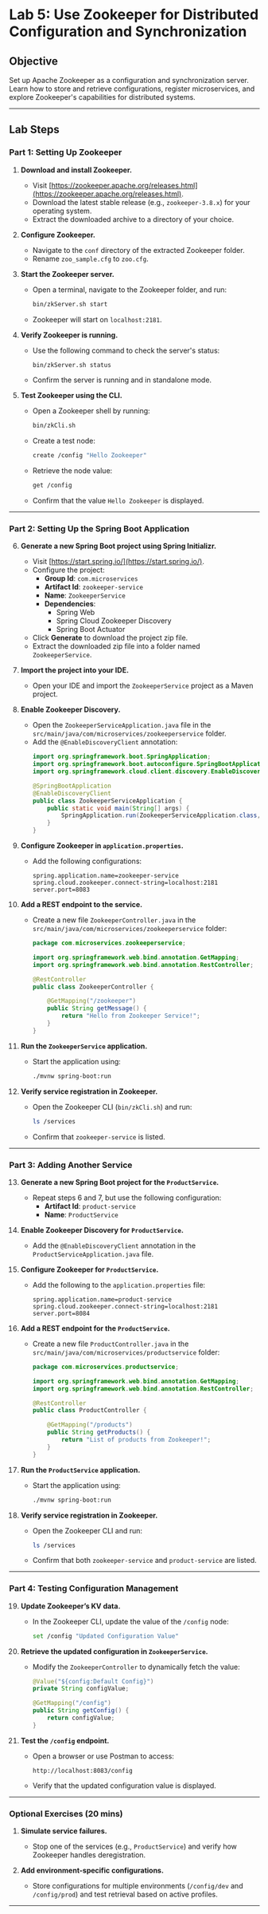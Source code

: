 # **Lab 5: Use Zookeeper for Distributed Configuration and Synchronization**

## **Objective**
Set up Apache Zookeeper as a configuration and synchronization server. Learn how to store and retrieve configurations, register microservices, and explore Zookeeper's capabilities for distributed systems.

---

## **Lab Steps**

### **Part 1: Setting Up Zookeeper**

1. **Download and install Zookeeper.**
   - Visit [https://zookeeper.apache.org/releases.html](https://zookeeper.apache.org/releases.html).
   - Download the latest stable release (e.g., `zookeeper-3.8.x`) for your operating system.
   - Extract the downloaded archive to a directory of your choice.

2. **Configure Zookeeper.**
   - Navigate to the `conf` directory of the extracted Zookeeper folder.
   - Rename `zoo_sample.cfg` to `zoo.cfg`.

3. **Start the Zookeeper server.**
   - Open a terminal, navigate to the Zookeeper folder, and run:
     ```bash
     bin/zkServer.sh start
     ```
   - Zookeeper will start on `localhost:2181`.

4. **Verify Zookeeper is running.**
   - Use the following command to check the server's status:
     ```bash
     bin/zkServer.sh status
     ```
   - Confirm the server is running and in standalone mode.

5. **Test Zookeeper using the CLI.**
   - Open a Zookeeper shell by running:
     ```bash
     bin/zkCli.sh
     ```
   - Create a test node:
     ```bash
     create /config "Hello Zookeeper"
     ```
   - Retrieve the node value:
     ```bash
     get /config
     ```
   - Confirm that the value `Hello Zookeeper` is displayed.

---

### **Part 2: Setting Up the Spring Boot Application**

6. **Generate a new Spring Boot project using Spring Initializr.**
   - Visit [https://start.spring.io/](https://start.spring.io/).
   - Configure the project:
     - **Group Id**: `com.microservices`
     - **Artifact Id**: `zookeeper-service`
     - **Name**: `ZookeeperService`
     - **Dependencies**:
       - Spring Web
       - Spring Cloud Zookeeper Discovery
       - Spring Boot Actuator
   - Click **Generate** to download the project zip file.
   - Extract the downloaded zip file into a folder named `ZookeeperService`.

7. **Import the project into your IDE.**
   - Open your IDE and import the `ZookeeperService` project as a Maven project.

8. **Enable Zookeeper Discovery.**
   - Open the `ZookeeperServiceApplication.java` file in the `src/main/java/com/microservices/zookeeperservice` folder.
   - Add the `@EnableDiscoveryClient` annotation:
     ```java
     import org.springframework.boot.SpringApplication;
     import org.springframework.boot.autoconfigure.SpringBootApplication;
     import org.springframework.cloud.client.discovery.EnableDiscoveryClient;

     @SpringBootApplication
     @EnableDiscoveryClient
     public class ZookeeperServiceApplication {
         public static void main(String[] args) {
             SpringApplication.run(ZookeeperServiceApplication.class, args);
         }
     }
     ```

9. **Configure Zookeeper in `application.properties`.**
   - Add the following configurations:
     ```properties
     spring.application.name=zookeeper-service
     spring.cloud.zookeeper.connect-string=localhost:2181
     server.port=8083
     ```

10. **Add a REST endpoint to the service.**
    - Create a new file `ZookeeperController.java` in the `src/main/java/com/microservices/zookeeperservice` folder:
      ```java
      package com.microservices.zookeeperservice;

      import org.springframework.web.bind.annotation.GetMapping;
      import org.springframework.web.bind.annotation.RestController;

      @RestController
      public class ZookeeperController {

          @GetMapping("/zookeeper")
          public String getMessage() {
              return "Hello from Zookeeper Service!";
          }
      }
      ```

11. **Run the `ZookeeperService` application.**
    - Start the application using:
      ```bash
      ./mvnw spring-boot:run
      ```

12. **Verify service registration in Zookeeper.**
    - Open the Zookeeper CLI (`bin/zkCli.sh`) and run:
      ```bash
      ls /services
      ```
    - Confirm that `zookeeper-service` is listed.

---

### **Part 3: Adding Another Service**

13. **Generate a new Spring Boot project for the `ProductService`.**
    - Repeat steps 6 and 7, but use the following configuration:
      - **Artifact Id**: `product-service`
      - **Name**: `ProductService`

14. **Enable Zookeeper Discovery for `ProductService`.**
    - Add the `@EnableDiscoveryClient` annotation in the `ProductServiceApplication.java` file.

15. **Configure Zookeeper for `ProductService`.**
    - Add the following to the `application.properties` file:
      ```properties
      spring.application.name=product-service
      spring.cloud.zookeeper.connect-string=localhost:2181
      server.port=8084
      ```

16. **Add a REST endpoint for the `ProductService`.**
    - Create a new file `ProductController.java` in the `src/main/java/com/microservices/productservice` folder:
      ```java
      package com.microservices.productservice;

      import org.springframework.web.bind.annotation.GetMapping;
      import org.springframework.web.bind.annotation.RestController;

      @RestController
      public class ProductController {

          @GetMapping("/products")
          public String getProducts() {
              return "List of products from Zookeeper!";
          }
      }
      ```

17. **Run the `ProductService` application.**
    - Start the application using:
      ```bash
      ./mvnw spring-boot:run
      ```

18. **Verify service registration in Zookeeper.**
    - Open the Zookeeper CLI and run:
      ```bash
      ls /services
      ```
    - Confirm that both `zookeeper-service` and `product-service` are listed.

---

### **Part 4: Testing Configuration Management**

19. **Update Zookeeper’s KV data.**
    - In the Zookeeper CLI, update the value of the `/config` node:
      ```bash
      set /config "Updated Configuration Value"
      ```

20. **Retrieve the updated configuration in `ZookeeperService`.**
    - Modify the `ZookeeperController` to dynamically fetch the value:
      ```java
      @Value("${config:Default Config}")
      private String configValue;

      @GetMapping("/config")
      public String getConfig() {
          return configValue;
      }
      ```

21. **Test the `/config` endpoint.**
    - Open a browser or use Postman to access:
      ```
      http://localhost:8083/config
      ```
    - Verify that the updated configuration value is displayed.

---

### **Optional Exercises (20 mins)**

1. **Simulate service failures.**
   - Stop one of the services (e.g., `ProductService`) and verify how Zookeeper handles deregistration.

2. **Add environment-specific configurations.**
   - Store configurations for multiple environments (`/config/dev` and `/config/prod`) and test retrieval based on active profiles.

---
